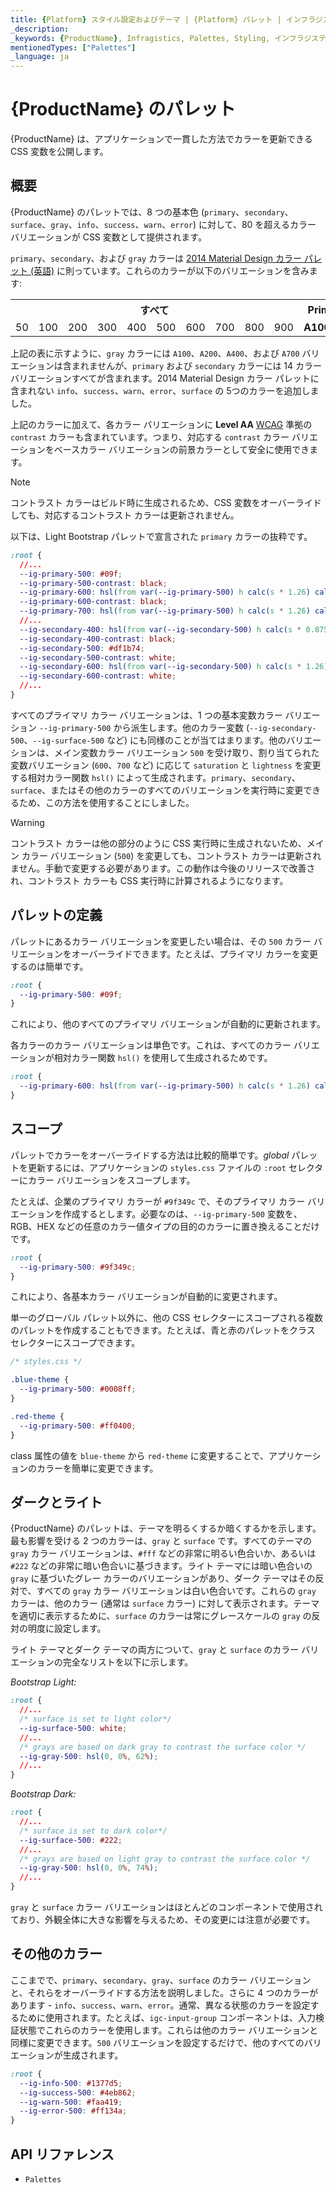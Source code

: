 ```yaml
---
title: {Platform} スタイル設定およびテーマ | {Platform} パレット | インフラジスティックス
_description:
_keywords: {ProductName}, Infragistics, Palettes, Styling, インフラジスティックス, パレット, スタイル設定
mentionedTypes: ["Palettes"]
_language: ja
---
```


# {ProductName} のパレット

{ProductName} は、アプリケーションで一貫した方法でカラーを更新できる CSS 変数を公開します。

## 概要

{ProductName} のパレットでは、8 つの基本色 (`primary`、`secondary`、`surface`、`gray`、`info`、`success`、`warn`、`error`) に対して、80 を超えるカラー バリエーションが CSS 変数として提供されます。

`primary`、`secondary`、および `gray` カラーは [2014 Material Design カラー パレット (英語)](https://material.io/design/color/the-color-system.html#tools-for-picking-colors) に則っています。これらのカラーが以下のバリエーションを含みます:

<table>
    <tr>
        <th colspan="10" style="text-align: center !important">すべて</th>
        <th colspan="4" style="text-align: center !important"><b>Primary & Secondary Only</b></th>
    </tr>
    <tr>
        <td>50</td>
        <td>100</td>
        <td>200</td>
        <td>300</td>
        <td>400</td>
        <td>500</td>
        <td>600</td>
        <td>700</td>
        <td>800</td>
        <td>900</td>
        <td><b>A100</b></td>
        <td><b>A200</b></td>
        <td><b>A400</b></td>
        <td><b>A700</b></td>
    </tr>
</table>

<div class="divider--half"></div>

上記の表に示すように、`gray` カラーには `A100`、`A200`、`A400`、および `A700` バリエーションは含まれませんが、`primary` および `secondary` カラーには 14 カラー バリエーションすべてが含まれます。2014 Material Design カラー パレットに含まれない `info`、`success`、`warn`、`error`、`surface` の 5つのカラーを追加しました。

上記のカラーに加えて、各カラー バリエーションに **Level AA** [WCAG](https://www.w3.org/TR/UNDERSTANDING-WCAG20/visual-audio-contrast-contrast.html) 準拠の `contrast` カラーも含まれています。つまり、対応する `contrast` カラー バリエーションをベースカラー バリエーションの前景カラーとして安全に使用できます。

> [!Note]
> コントラスト カラーはビルド時に生成されるため、CSS 変数をオーバーライドしても、対応するコントラスト カラーは更新されません。

以下は、Light Bootstrap パレットで宣言された `primary` カラーの抜粋です。

```css
:root {
  //...
  --ig-primary-500: #09f;
  --ig-primary-500-contrast: black;
  --ig-primary-600: hsl(from var(--ig-primary-500) h calc(s * 1.26) calc(l * 0.89));
  --ig-primary-600-contrast: black;
  --ig-primary-700: hsl(from var(--ig-primary-500) h calc(s * 1.26) calc(l * 0.81));
  //...
  --ig-secondary-400: hsl(from var(--ig-secondary-500) h calc(s * 0.875) calc(l * 1.08));
  --ig-secondary-400-contrast: black;
  --ig-secondary-500: #df1b74;
  --ig-secondary-500-contrast: white;
  --ig-secondary-600: hsl(from var(--ig-secondary-500) h calc(s * 1.26) calc(l * 0.89));
  --ig-secondary-600-contrast: white;
  //...
}
```

すべてのプライマリ カラー バリエーションは、1 つの基本変数カラー バリエーション `--ig-primary-500` から派生します。他のカラー変数 (`--ig-secondary-500`、`--ig-surface-500` など) にも同様のことが当てはまります。他のバリエーションは、メイン変数カラー バリエーション `500` を受け取り、割り当てられた変数バリエーション (`600`、`700` など) に応じて `saturation` と `lightness` を変更する相対カラー関数 `hsl()` によって生成されます。`primary`、`secondary`、`surface`、またはその他のカラーのすべてのバリエーションを実行時に変更できるため、この方法を使用することにしました。

> [!WARNING]
> コントラスト カラーは他の部分のように CSS 実行時に生成されないため、メイン カラー バリエーション (`500`) を変更しても、コントラスト カラーは更新されません。手動で変更する必要があります。この動作は今後のリリースで改善され、コントラスト カラーも CSS 実行時に計算されるようになります。

## パレットの定義

パレットにあるカラー バリエーションを変更したい場合は、その `500` カラー バリエーションをオーバーライドできます。たとえば、プライマリ カラーを変更するのは簡単です。

```css
:root {
  --ig-primary-500: #09f;
}
```

これにより、他のすべてのプライマリ バリエーションが自動的に更新されます。

各カラーのカラー バリエーションは単色です。これは、すべてのカラー バリエーションが相対カラー関数 `hsl()` を使用して生成されるためです。

```css
:root {
  --ig-primary-600: hsl(from var(--ig-primary-500) h calc(s * 1.26) calc(l * 0.89));
}
```

## スコープ

パレットでカラーをオーバーライドする方法は比較的簡単です。_global_ パレットを更新するには、アプリケーションの `styles.css` ファイルの `:root` セレクターにカラー バリエーションをスコープします。

たとえば、企業のプライマリ カラーが `#9f349c` で、そのプライマリ カラー バリエーションを作成するとします。必要なのは、`--ig-primary-500` 変数を、RGB、HEX などの任意のカラー値タイプの目的のカラーに置き換えることだけです。

```css
:root {
  --ig-primary-500: #9f349c;
}
```

これにより、各基本カラー バリエーションが自動的に変更されます。

単一のグローバル パレット以外に、他の CSS セレクターにスコープされる複数のパレットを作成することもできます。たとえば、青と赤のパレットをクラス セレクターにスコープできます。

```css
/* styles.css */

.blue-theme {
  --ig-primary-500: #0008ff;
}

.red-theme {
  --ig-primary-500: #ff0400;
}
```

class 属性の値を `blue-theme` から `red-theme` に変更することで、アプリケーションのカラーを簡単に変更できます。

## ダークとライト

{ProductName} のパレットは、テーマを明るくするか暗くするかを示します。最も影響を受ける 2 つのカラーは、`gray` と `surface` です。すべてのテーマの `gray` カラー バリエーションは、`#fff` などの非常に明るい色合いか、あるいは `#222` などの非常に暗い色合いに基づきます。ライト テーマには暗い色合いの `gray` に基づいたグレー カラーのバリエーションがあり、ダーク テーマはその反対で、すべての `gray` カラー バリエーションは白い色合いです。これらの `gray` カラーは、他のカラー (通常は `surface` カラー) に対して表示されます。テーマを適切に表示するために、`surface` のカラーは常にグレースケールの `gray` の反対の明度に設定します。

ライト テーマとダーク テーマの両方について、`gray` と `surface` のカラー バリエーションの完全なリストを以下に示します。

*Bootstrap Light:*
```css
:root {
  //...
  /* surface is set to light color*/
  --ig-surface-500: white;
  //...
  /* grays are based on dark gray to contrast the surface color */
  --ig-gray-500: hsl(0, 0%, 62%);
  //...
}
```

*Bootstrap Dark:*
```css
:root {
  //...
  /* surface is set to dark color*/
  --ig-surface-500: #222;
  //...
  /* grays are based on light gray to contrast the surface color */
  --ig-gray-500: hsl(0, 0%, 74%);
  //...
}
```

`gray` と `surface` カラー バリエーションはほとんどのコンポーネントで使用されており、外観全体に大きな影響を与えるため、その変更には注意が必要です。

## その他のカラー

ここまでで、`primary`、`secondary`、`gray`、`surface` のカラー バリエーションと、それらをオーバーライドする方法を説明しました。さらに 4 つのカラーがあります - `info`、`success`、`warn`、`error`。通常、異なる状態のカラーを設定するために使用されます。たとえば、`igc-input-group` コンポーネントは、入力検証状態でこれらのカラーを使用します。これらは他のカラー バリエーションと同様に変更できます。`500` バリエーションを設定するだけで、他のすべてのバリエーションが生成されます。

```css
:root {
  --ig-info-500: #1377d5;
  --ig-success-500: #4eb862;
  --ig-warn-500: #faa419;
  --ig-error-500: #ff134a;
}
```

## API リファレンス

 - `Palettes`
